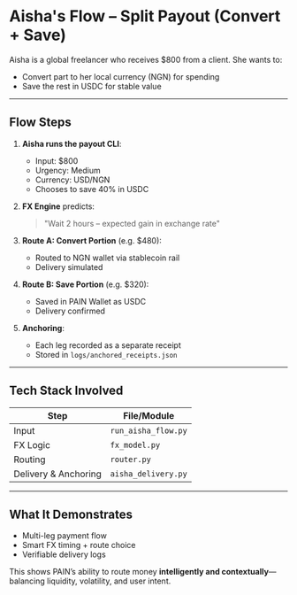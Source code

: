 # Aisha's Flow – Split Payout (Convert + Save)

Aisha is a global freelancer who receives $800 from a client. She wants to:
- Convert part to her local currency (NGN) for spending
- Save the rest in USDC for stable value

---

## Flow Steps

1. **Aisha runs the payout CLI**:
   - Input: $800
   - Urgency: Medium
   - Currency: USD/NGN
   - Chooses to save 40% in USDC

2. **FX Engine** predicts:
   > "Wait 2 hours – expected gain in exchange rate"

3. **Route A: Convert Portion** (e.g. $480):
   - Routed to NGN wallet via stablecoin rail
   - Delivery simulated

4. **Route B: Save Portion** (e.g. $320):
   - Saved in PAIN Wallet as USDC
   - Delivery confirmed

5. **Anchoring**:
   - Each leg recorded as a separate receipt
   - Stored in `logs/anchored_receipts.json`

---

## Tech Stack Involved

| Step | File/Module |
|------|-------------|
| Input | `run_aisha_flow.py` |
| FX Logic | `fx_model.py` |
| Routing | `router.py` |
| Delivery & Anchoring | `aisha_delivery.py` |

---

## What It Demonstrates
- Multi-leg payment flow
- Smart FX timing + route choice
- Verifiable delivery logs

This shows PAIN’s ability to route money **intelligently and contextually**—balancing liquidity, volatility, and user intent.
